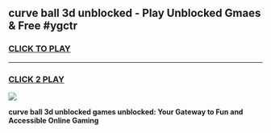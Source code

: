 
## curve ball 3d unblocked - Play Unblocked Gmaes & Free #ygctr
<h3>
<a href="https://news.freeplayer.one?title=curve_ball_3d_unblocked&ref=26F">CLICK TO PLAY</a></h3>
<hr>

<h3>
<a href="https://news.freeplayer.one?title=curve_ball_3d_unblocked&ref=26F">CLICK 2 PLAY</a>
  
</h3>

<a href="https://news.freeplayer.one?title=curve_ball_3d_unblocked&ref=26F/"><img src="https://clearcache.store/games.png"></a>


**curve ball 3d unblocked games unblocked: Your Gateway to Fun and Accessible Online Gaming**
